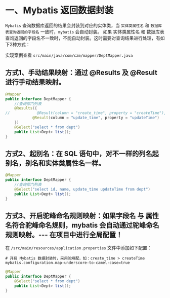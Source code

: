 # 一、Mybatis 返回数据封装

`Mybatis` 查询数据库返回的结果会封装到对应的实体类，当 `实体类属性名` 和 `数据库表查询返回的字段名` 一致时，`mybatis` 会自动封装。
如果 实体类属性名 和 数据库表查询返回的字段名不一致时，不能自动封装。这时需要对查询结果进行处理，有如下2种方式：

实现案例查看 `src/main/java/com/czm/mapper/DeptMapper.java`

## 方式1、手动结果映射：通过 @Results 及 @Result 进行手动结果映射。

```java
@Mapper
public interface DeptMapper {
    //查询部门列表
    @Results({
//            @Result(column = "create_time", property = "createTime"),
            @Result(column = "update_time", property = "updateTime")
    })
    @Select("select * from dept")
    public List<Dept> list();
}
```

## 方式2、起别名：在 SQL 语句中，对不一样的列名起别名，别名和实体类属性名一样。

```java
@Mapper
public interface DeptMapper {
    //查询部门列表
    @Select("select id, name, update_time updateTime from dept")
    public List<Dept> list();
}
```

## 方式3、开启驼峰命名规则映射：如果字段名 与 属性名符合驼峰命名规则，mybatis 会自动通过驼峰命名规则映射。--- 在项目中进行全局配置！

在 `/src/main/resources/application.properties` 文件中添加如下配置：
```
# 开启 Mybatis 数据封装时，采用驼峰配，如：create_time > createTime
mybatis.configuration.map-underscore-to-camel-case=true
```

```java
@Mapper
public interface DeptMapper {
    @Select("select * from dept")
    public List<Dept> list();
}
```
